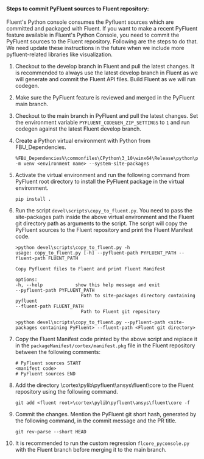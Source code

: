 #### Steps to commit PyFluent sources to Fluent repository:

Fluent's Python console consumes the Pyfluent sources which are committed and packaged with Fluent. If you want to make a recent PyFluent feature available in Fluent's Python Console, you need to commit the PyFluent sources to the Fluent repository. Following are the steps to do that. We need update these instructions in the future when we include more pyfluent-related libraries like visualization.

1. Checkout to the develop branch in Fluent and pull the latest changes. It is recommended to always use the latest develop branch in Fluent as we will generate and commit the Fluent API files. Build Fluent as we will run codegen.

2. Make sure the PyFluent feature is reviewed and merged in the PyFluent main branch.

3. Checkout to the main branch in PyFluent and pull the latest changes. Set the environment variable `PYFLUENT_CODEGEN_ZIP_SETTINGS` to `1` and run codegen against the latest Fluent develop branch.

4. Create a Python virtual environment with Python from FBU_Dependencies.

    ```shell
    %FBU_Dependencies%\commonfiles\CPython\3_10\winx64\Release\python\python.exe -m venv <environment name> --system-site-packages
    ```

5. Activate the virtual environment and run the following command from PyFluent root directory to install the PyFluent package in the virtual environment.

    ```shell
    pip install .
    ```

6. Run the script `devel\scripts\copy_to_fluent.py`. You need to pass the site-packages path inside the above virtual environment and the Fluent git directory path as arguments to the script. The script will copy the PyFluent sources to the Fluent repository and print the Fluent Manifest code.

    ```shell
    >python devel\scripts\copy_to_fluent.py -h
    usage: copy_to_fluent.py [-h] --pyfluent-path PYFLUENT_PATH --fluent-path FLUENT_PATH

    Copy Pyfluent files to Fluent and print Fluent Manifest

    options:
    -h, --help            show this help message and exit
    --pyfluent-path PYFLUENT_PATH
                            Path to site-packages directory containing pyfluent
    --fluent-path FLUENT_PATH
                            Path to Fluent git repository

    >python devel\scripts\copy_to_fluent.py --pyfluent-path <site-packages containing PyFluent> --fluent-path <Fluent git directory>
    ```

7. Copy the Fluent Manifest code printed by the above script and replace it in the `packageManifest/cortex/manifest.pkg` file in the Fluent repository between the following comments:

    ```text
    # PyFluent sources START
    <manifest code>
    # PyFluent sources END
    ```

8. Add the directory <fluent root>\cortex\pylib\pyfluent\ansys\fluent\core to the Fluent repository using the following command.

    ```shell
    git add <fluent root>\cortex\pylib\pyfluent\ansys\fluent\core -f
    ```

9. Commit the changes. Mention the PyFluent git short hash, generated by the following command, in the commit message and the PR title.

    ```shell
    git rev-parse --short HEAD
    ```

10. It is recommended to run the custom regression `flcore_pyconsole.py` with the Fluent branch before merging it to the main branch.
